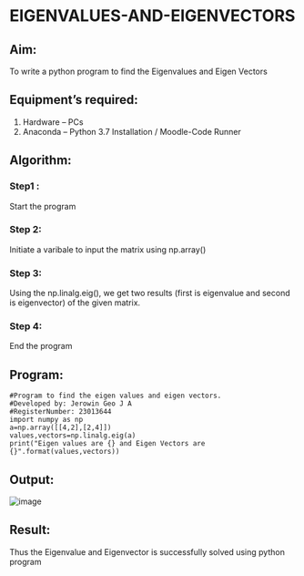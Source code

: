# EIGENVALUES-AND-EIGENVECTORS
## Aim:
To write a python program to find the Eigenvalues and Eigen Vectors
## Equipment’s required:
1. 	Hardware – PCs
2. 	Anaconda – Python 3.7 Installation / Moodle-Code Runner
## Algorithm:
### Step1 : 
Start the program
### Step 2: 
Initiate a varibale to input the matrix using np.array()
### Step 3:
Using the np.linalg.eig(),  we get two results (first is eigenvalue and second is eigenvector) of the given matrix.
### Step 4: 
End the program
## Program:
```
#Program to find the eigen values and eigen vectors.
#Developed by: Jerowin Geo J A
#RegisterNumber: 23013644
import numpy as np
a=np.array([[4,2],[2,4]])
values,vectors=np.linalg.eig(a)
print("Eigen values are {} and Eigen Vectors are {}".format(values,vectors))
```
## Output:
![image](https://github.com/JerowinGeo/EIGENVALUES-AND-EIGENVECTORS/assets/147139744/30dab4df-6eff-4f44-a27b-ee532885160a)

## Result:
Thus the Eigenvalue and Eigenvector is successfully solved using python program
